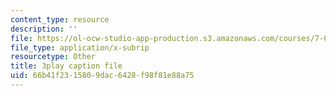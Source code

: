```yaml
---
content_type: resource
description: ''
file: https://ol-ocw-studio-app-production.s3.amazonaws.com/courses/7-05-general-biochemistry-spring-2020/66b41f2315809dac6428f98f81e88a75_NTPCKnYLacw.srt
file_type: application/x-subrip
resourcetype: Other
title: 3play caption file
uid: 66b41f23-1580-9dac-6428-f98f81e88a75
---
```

